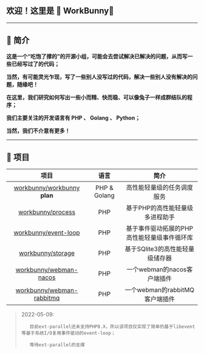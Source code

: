 ## 欢迎！这里是 🐰 WorkBunny👋

---
## 🐰 简介

**这是一个“吃饱了撑的”的开源小组，可能会去尝试解决已解决的问题，从而写一些已经写过了的代码；**

**当然，有可能灵光乍现，写了一些别人没写过的代码，解决一些别人没有解决的问题，随缘吧！**

**在这里，我们研究如何写出一些小而精、快而稳、可以像兔子一样成群结队的程序；**

**我们主要关注的开发语言有 PHP 、 Golang 、 Python；**

**当然，我们不介意有更多！**

---

## 🐰 项目

|项目|语言|简介|
|:---:|:---:|:---:|
|[workbunny/workbunny](https://githu.com/workbunny/workbunny) **plan**|PHP & Golang|高性能轻量级的任务调度服务|
|[workbunny/process](https://githu.com/workbunny/process)|PHP|基于PHP的高性能轻量级多进程助手|
|[workbunny/event-loop](https://githu.com/workbunny/event-loop)|PHP|基于事件驱动拓展的PHP高性能轻量级事件循环库|
|[workbunny/storage](https://github.com/workbunny/storage)|PHP|基于SQlite3的高性能轻量级储存器|
|[workbunny/webman-nacos](https://githu.com/workbunny/webman-nacos)|PHP|一个webman的nacos客户端插件|
|[workbunny/webman-rabbitmq](https://githu.com/workbunny/webman-rabbitmq)|PHP|一个webman的rabbitMQ客户端插件|

> 2022-05-09:
>
>        目前ext-parallel还未支持PHP8.X，所以该项目仅实现了简单的基于libevent等基于系统I/O复用事件驱动的event-loop；
>
>        等待ext-parallel的支撑
